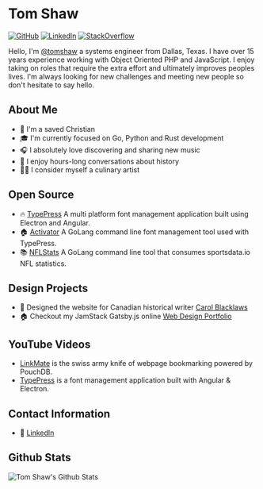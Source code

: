 # Tom Shaw

[![GitHub](https://img.shields.io/badge/GitHub-%40tomshaw-239a3b.svg)](https://github.com/tomshaw)
[![LinkedIn](https://img.shields.io/badge/Linked-in-0c66c3.svg)](https://www.linkedin.com/in/urlrider/)
[![StackOverflow](https://img.shields.io/badge/Stack%20Overflow-tomshaw-F47F24)](https://stackoverflow.com/users/908382/tom-shaw)

Hello, I'm [@tomshaw](https://github.com/tomshaw) a systems engineer from Dallas, Texas. I have over 15 years experience working with Object Oriented PHP and JavaScript. I enjoy taking on roles that require the extra effort and ultimately improves peoples lives. I'm always looking for new challenges and meeting new people so don't hesitate to say hello.

## About Me

* 👼 I'm a saved Christian
* 🎓 I'm currently focused on Go, Python and Rust development
* 🎧 I absolutely love discovering and sharing new music
* 📜 I enjoy hours-long conversations about history
* 👨‍🍳 I consider myself a culinary artist

## Open Source

* 🔥 [TypePress](https://github.com/tomshaw/typepress) A multi platform font management application built using Electron and Angular.
* 🏠 [Activator](https://github.com/tomshaw/acivator) A GoLang command line font management tool used with TypePress.
* 📚 [NFLStats](https://github.com/tomshaw/nflstats) A GoLang command line tool that consumes sportsdata.io NFL statistics.

## Design Projects

* 🌼 Designed the website for Canadian historical writer [Carol Blacklaws](https://www.carolblacklaws.com)
* 🏠 Checkout my JamStack Gatsby.js online [Web Design Portfolio](https://www.tomshaw.us)

## YouTube Videos

<!-- YOUTUBE:START -->
- [LinkMate](https://www.youtube.com/watch?v=tkXUzVNl6Rw) is the swiss army knife of webpage bookmarking powered by PouchDB.
- [TypePress](https://www.youtube.com/watch?v=XfwFSGm9FK4) is a font management application built with Angular & Electron.
<!-- YOUTUBE:END -->

## Contact Information

* 💬 [LinkedIn](https://www.linkedin.com/in/urlrider/)

## Github Stats

<img align="left" alt="Tom Shaw's Github Stats" src="https://github-readme-stats.tomshaw.vercel.app/api?username=tomshaw" />

[HomePage]: https://tomshaw.us
[YouTube]: https://www.youtube.com/channel/UC_HPiOpyAN3nJ4rTFce730w
[LinkedIn]: https://www.linkedin.com/in/urlrider
[GitHub]: https://github.com/tomshaw
